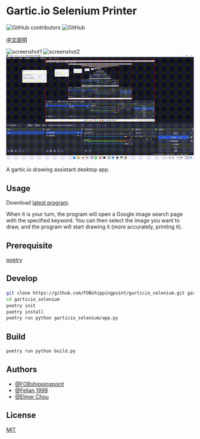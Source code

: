 # Gartic.io Selenium Printer

![GitHub contributors](https://img.shields.io/github/contributors/FOBshippingpoint/garticio_selenium?style=for-the-badge)
![GitHub](https://img.shields.io/github/license/FOBshippingpoint/garticio_selenium?color=blue&style=for-the-badge)

[中文說明](https://github.com/FOBshippingpoint/garticio_selenium/blob/main/README_zh-TW.md)

<!-- ![Jupyter](https://img.shields.io/badge/Made%20with-Jupyter%20Notebook-F37626?logo=Jupyter&style=for-the-badge) -->

<!-- ![garticio\_selenium](https://socialify.git.ci/FOBshippingpoint/garticio_selenium/image?description=1&descriptionEditable=A%20Jupyter%20Notebook%20gartic.io%20drawing%20assistant.&font=Source%20Code%20Pro&language=1&logo=https%3A%2F%2Fgartic.io%2Fstatic%2Fdownload%2Fcharacter.png&owner=1&pattern=Circuit%20Board&stargazers=1&theme=Dark) -->

![screenshot1](https://i.imgur.com/Ets3Iwa.png)
![screenshot2](https://i.imgur.com/8YC48H4.png)
![gif](./demo.gif)

A gartic.io drawing assistant desktop app.

## Usage

Download [latest program](https://github.com/FOBshippingpoint/garticio_selenium/releases/tag/v0.1.0).

When it is your turn, the program will open a Google image search page with the specified keyword. You can then select the image you want to draw, and the program will start drawing it (more accurately, printing it).


## Prerequisite

[poetry](https://python-poetry.org/)

## Develop

```sh
git clone https://github.com/FOBshippingpoint/garticio_selenium.git garticio_selenium
cd garticio_selenium
poetry init
poetry install
poetry run python garticio_selenium/app.py
```

## Build

```sh
poetry run python build.py
```

## Authors

- [@FOBshippingpoint](https://www.github.com/FOBshippingpoint)
- [@Felian 1999](https://github.com/Felian1999)
- [@Elmer Chou](https://github.com/elmerchou)

## License

[MIT](https://choosealicense.com/licenses/mit/)
